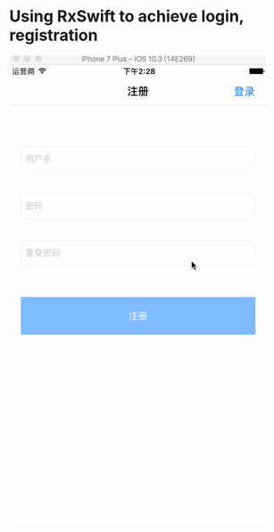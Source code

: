 
# Using RxSwift to achieve login, registration

![](https://github.com/Joe0708/LoginRegisterWithRxSwift-/blob/master/Demo.gif)

